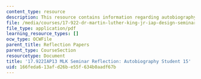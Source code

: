 ```yaml
---
content_type: resource
description: This resource contains information regarding autobiography Student 15.
file: /media/courses/17-922-dr-martin-luther-king-jr-iap-design-seminar-january-iap-2013/166feda613afd26be55f634b0aadf67b_MIT17_922IAP13_RefPapr3Q.pdf
file_type: application/pdf
learning_resource_types: []
ocw_type: OCWFile
parent_title: Reflection Papers
parent_type: CourseSection
resourcetype: Document
title: '17.922IAP13 MLK Seminar Reflection: Autobiography Student 15'
uid: 166feda6-13af-d26b-e55f-634b0aadf67b
---
```

